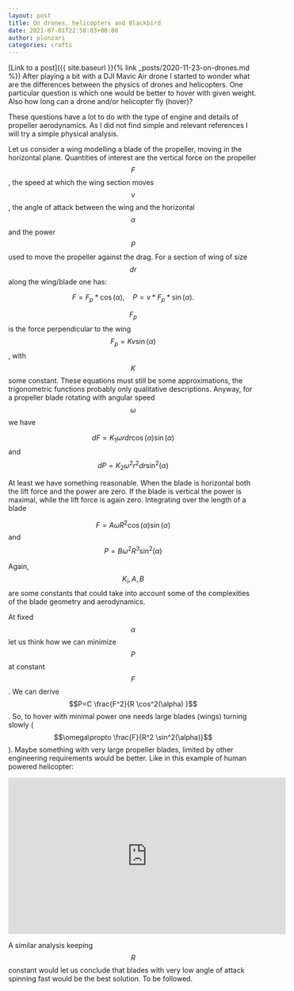 ```yaml
---
layout: post
title: On drones, helicopters and Blackbird
date: 2021-07-01T22:58:03+00:00
author: plonzari
categories: crafts
---
```

[Link to a post]({{ site.baseurl }}{% link _posts/2020-11-23-on-drones.md %})
After playing a bit with a DJI Mavic Air drone I started to wonder what are the differences between the physics of 
drones and helicopters. One particular question is which one would be better to hover with given weight. Also
how long can a drone and/or helicopter fly (hover)?

These questions have a lot to do with the type of engine and details of propeller aerodynamics. As I did not find
simple and relevant references I will try a simple physical analysis.

Let us consider a wing modelling a blade of the propeller, moving in the horizontal plane. Quantities of interest are 
the vertical force on the propeller $$F$$, the speed at which the wing section moves $$v$$, the angle of attack 
between the wing and the horizontal $$\alpha$$ and the power $$P$$ used to move the propeller against the drag.
For a section of wing of size $$dr$$ along the wing/blade one has:

$$ F = F_p * \cos(\alpha), \quad P= v * F_p *\sin(\alpha).$$

$$F_p$$ is the force perpendicular to the wing $$ F_p=K v \sin(\alpha) $$, with $$K$$ some constant. 
These equations must still be some approximations, the trigonometric functions probably only qualitative 
descriptions. Anyway, for a propeller blade rotating with angular speed $$\omega$$ we have

$$ dF=K_1 \omega r dr \cos(\alpha) \sin(\alpha)$$ and  $$dP=K_2 \omega^2 r^2 dr  \sin^2(\alpha)$$

At least we have something reasonable. When the blade is horizontal both the lift force and the power are zero. 
If the blade is vertical the power is maximal, while the lift force is again zero. Integrating over the length of 
a blade 

$$ F=A \omega R^2 \cos(\alpha) \sin(\alpha)$$ and  $$P=B \omega^2 R^3  \sin^2(\alpha)$$



Again, $$K_i, A,B $$ are some constants that could take into account some of the complexities of the blade 
geometry and aerodynamics.

At fixed $$\alpha$$ let us think how we can minimize $$P$$ at constant $$F$$. We can derive 
$$P=C \frac{F^2}{R \cos^2(\alpha) }$$. So, to hover with minimal power one needs large blades (wings) turning slowly
($$\omega\propto \frac{F}{R^2 \sin^2(\alpha)}$$). Maybe something with very large propeller blades, limited by other engineering
requirements would be better. Like in this example of human powered helicopter:

<div style="text-align: center">
<iframe width="560" height="315" src="https://www.youtube.com/embed/zDq10GsbVJU" frameborder="0" allow="accelerometer; autoplay; clipboard-write; encrypted-media; gyroscope; picture-in-picture" allowfullscreen></iframe>
</div>

A similar analysis keeping $$R$$ constant would let us conclude that blades with very low angle of attack spinning fast
would be the best solution. To be followed.  